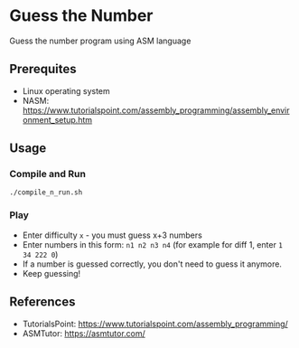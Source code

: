 # Guess the Number
Guess the number program using ASM language

## Prerequites
- Linux operating system
- NASM: https://www.tutorialspoint.com/assembly_programming/assembly_environment_setup.htm

## Usage
### Compile and Run
```./compile_n_run.sh```

### Play
- Enter difficulty `x` - you must guess x+3 numbers
- Enter numbers in this form: `n1 n2 n3 n4` (for example for diff 1, enter `1 34 222 0`)
- If a number is guessed correctly, you don't need to guess it anymore.
- Keep guessing!

## References
- TutorialsPoint: https://www.tutorialspoint.com/assembly_programming/
- ASMTutor: https://asmtutor.com/